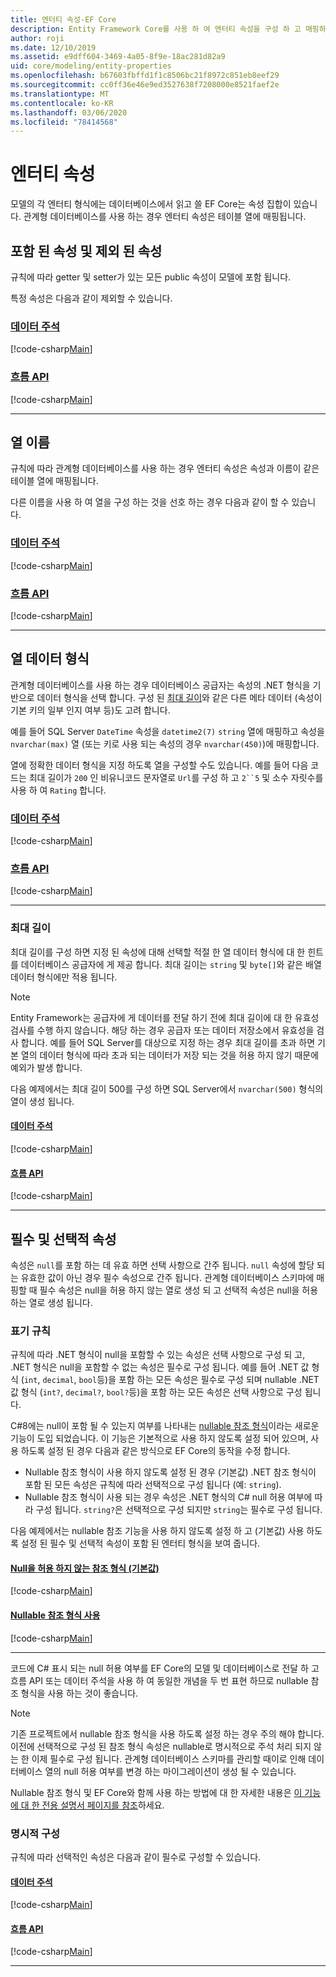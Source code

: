 ```yaml
---
title: 엔터티 속성-EF Core
description: Entity Framework Core를 사용 하 여 엔터티 속성을 구성 하 고 매핑하는 방법
author: roji
ms.date: 12/10/2019
ms.assetid: e9dff604-3469-4a05-8f9e-18ac281d82a9
uid: core/modeling/entity-properties
ms.openlocfilehash: b67603fbffd1f1c8506bc21f8972c851eb8eef29
ms.sourcegitcommit: cc0ff36e46e9ed3527638f7208000e8521faef2e
ms.translationtype: MT
ms.contentlocale: ko-KR
ms.lasthandoff: 03/06/2020
ms.locfileid: "78414568"
---
```

# <a name="entity-properties"></a>엔터티 속성

모델의 각 엔터티 형식에는 데이터베이스에서 읽고 쓸 EF Core는 속성 집합이 있습니다. 관계형 데이터베이스를 사용 하는 경우 엔터티 속성은 테이블 열에 매핑됩니다.

## <a name="included-and-excluded-properties"></a>포함 된 속성 및 제외 된 속성

규칙에 따라 getter 및 setter가 있는 모든 public 속성이 모델에 포함 됩니다.

특정 속성은 다음과 같이 제외할 수 있습니다.

### <a name="data-annotations"></a>[데이터 주석](#tab/data-annotations)

[!code-csharp[Main](../../../samples/core/Modeling/DataAnnotations/IgnoreProperty.cs?name=IgnoreProperty&highlight=6)]

### <a name="fluent-api"></a>[흐름 API](#tab/fluent-api)

[!code-csharp[Main](../../../samples/core/Modeling/FluentAPI/IgnoreProperty.cs?name=IgnoreProperty&highlight=3,4)]

***

## <a name="column-names"></a>열 이름

규칙에 따라 관계형 데이터베이스를 사용 하는 경우 엔터티 속성은 속성과 이름이 같은 테이블 열에 매핑됩니다.

다른 이름을 사용 하 여 열을 구성 하는 것을 선호 하는 경우 다음과 같이 할 수 있습니다.

### <a name="data-annotations"></a>[데이터 주석](#tab/data-annotations)

[!code-csharp[Main](../../../samples/core/Modeling/DataAnnotations/ColumnName.cs?Name=ColumnName&highlight=3)]

### <a name="fluent-api"></a>[흐름 API](#tab/fluent-api)

[!code-csharp[Main](../../../samples/core/Modeling/FluentAPI/ColumnName.cs?Name=ColumnName&highlight=3-5)]

***

## <a name="column-data-types"></a>열 데이터 형식

관계형 데이터베이스를 사용 하는 경우 데이터베이스 공급자는 속성의 .NET 형식을 기반으로 데이터 형식을 선택 합니다. 구성 된 [최대 길이](#maximum-length)와 같은 다른 메타 데이터 (속성이 기본 키의 일부 인지 여부 등)도 고려 합니다.

예를 들어 SQL Server `DateTime` 속성을 `datetime2(7)` `string` 열에 매핑하고 속성을 `nvarchar(max)` 열 (또는 키로 사용 되는 속성의 경우 `nvarchar(450)`)에 매핑합니다.

열에 정확한 데이터 형식을 지정 하도록 열을 구성할 수도 있습니다. 예를 들어 다음 코드는 최대 길이가 `200` 인 비유니코드 문자열로 `Url`를 구성 하 고 `2``5` 및 소수 자릿수를 사용 하 여 `Rating` 합니다.

### <a name="data-annotations"></a>[데이터 주석](#tab/data-annotations)

[!code-csharp[Main](../../../samples/core/Modeling/DataAnnotations/ColumnDataType.cs?name=ColumnDataType&highlight=4,6)]

### <a name="fluent-api"></a>[흐름 API](#tab/fluent-api)

[!code-csharp[Main](../../../samples/core/Modeling/FluentAPI/ColumnDataType.cs?name=ColumnDataType&highlight=5-6)]

***

### <a name="maximum-length"></a>최대 길이

최대 길이를 구성 하면 지정 된 속성에 대해 선택할 적절 한 열 데이터 형식에 대 한 힌트를 데이터베이스 공급자에 게 제공 합니다. 최대 길이는 `string` 및 `byte[]`와 같은 배열 데이터 형식에만 적용 됩니다.

> [!NOTE]
> Entity Framework는 공급자에 게 데이터를 전달 하기 전에 최대 길이에 대 한 유효성 검사를 수행 하지 않습니다. 해당 하는 경우 공급자 또는 데이터 저장소에서 유효성을 검사 합니다. 예를 들어 SQL Server를 대상으로 지정 하는 경우 최대 길이를 초과 하면 기본 열의 데이터 형식에 따라 초과 되는 데이터가 저장 되는 것을 허용 하지 않기 때문에 예외가 발생 합니다.

다음 예제에서는 최대 길이 500를 구성 하면 SQL Server에서 `nvarchar(500)` 형식의 열이 생성 됩니다.

#### <a name="data-annotations"></a>[데이터 주석](#tab/data-annotations)

[!code-csharp[Main](../../../samples/core/Modeling/DataAnnotations/MaxLength.cs?name=MaxLength&highlight=4)]

#### <a name="fluent-api"></a>[흐름 API](#tab/fluent-api)

[!code-csharp[Main](../../../samples/core/Modeling/FluentAPI/MaxLength.cs?name=MaxLength&highlight=3-5)]

***

## <a name="required-and-optional-properties"></a>필수 및 선택적 속성

속성은 `null`를 포함 하는 데 유효 하면 선택 사항으로 간주 됩니다. `null` 속성에 할당 되는 유효한 값이 아닌 경우 필수 속성으로 간주 됩니다. 관계형 데이터베이스 스키마에 매핑할 때 필수 속성은 null을 허용 하지 않는 열로 생성 되 고 선택적 속성은 null을 허용 하는 열로 생성 됩니다.

### <a name="conventions"></a>표기 규칙

규칙에 따라 .NET 형식이 null을 포함할 수 있는 속성은 선택 사항으로 구성 되 고, .NET 형식은 null을 포함할 수 없는 속성은 필수로 구성 됩니다. 예를 들어 .NET 값 형식 (`int`, `decimal`, `bool`등)을 포함 하는 모든 속성은 필수로 구성 되며 nullable .NET 값 형식 (`int?`, `decimal?`, `bool?`등)을 포함 하는 모든 속성은 선택 사항으로 구성 됩니다.

C#8에는 null이 포함 될 수 있는지 여부를 나타내는 [nullable 참조 형식](/dotnet/csharp/tutorials/nullable-reference-types)이라는 새로운 기능이 도입 되었습니다. 이 기능은 기본적으로 사용 하지 않도록 설정 되어 있으며, 사용 하도록 설정 된 경우 다음과 같은 방식으로 EF Core의 동작을 수정 합니다.

* Nullable 참조 형식이 사용 하지 않도록 설정 된 경우 (기본값) .NET 참조 형식이 포함 된 모든 속성은 규칙에 따라 선택적으로 구성 됩니다 (예: `string`).
* Nullable 참조 형식이 사용 되는 경우 속성은 .NET 형식의 C# null 허용 여부에 따라 구성 됩니다. `string?`은 선택적으로 구성 되지만 `string`는 필수로 구성 됩니다.

다음 예제에서는 nullable 참조 기능을 사용 하지 않도록 설정 하 고 (기본값) 사용 하도록 설정 된 필수 및 선택적 속성이 포함 된 엔터티 형식을 보여 줍니다.

#### <a name="without-nullable-reference-types-default"></a>[Null을 허용 하지 않는 참조 형식 (기본값)](#tab/without-nrt)

[!code-csharp[Main](../../../samples/core/Miscellaneous/NullableReferenceTypes/CustomerWithoutNullableReferenceTypes.cs?name=Customer&highlight=4-8)]

#### <a name="with-nullable-reference-types"></a>[Nullable 참조 형식 사용](#tab/with-nrt)

[!code-csharp[Main](../../../samples/core/Miscellaneous/NullableReferenceTypes/Customer.cs?name=Customer&highlight=4-6)]

***

코드에 C# 표시 되는 null 허용 여부를 EF Core의 모델 및 데이터베이스로 전달 하 고 흐름 API 또는 데이터 주석을 사용 하 여 동일한 개념을 두 번 표현 하므로 nullable 참조 형식을 사용 하는 것이 좋습니다.

> [!NOTE]
> 기존 프로젝트에서 nullable 참조 형식을 사용 하도록 설정 하는 경우 주의 해야 합니다. 이전에 선택적으로 구성 된 참조 형식 속성은 nullable로 명시적으로 주석 처리 되지 않는 한 이제 필수로 구성 됩니다. 관계형 데이터베이스 스키마를 관리할 때이로 인해 데이터베이스 열의 null 허용 여부를 변경 하는 마이그레이션이 생성 될 수 있습니다.

Nullable 참조 형식 및 EF Core와 함께 사용 하는 방법에 대 한 자세한 내용은 [이 기능에 대 한 전용 설명서 페이지를 참조](xref:core/miscellaneous/nullable-reference-types)하세요.

### <a name="explicit-configuration"></a>명시적 구성

규칙에 따라 선택적인 속성은 다음과 같이 필수로 구성할 수 있습니다.

#### <a name="data-annotations"></a>[데이터 주석](#tab/data-annotations)

[!code-csharp[Main](../../../samples/core/Modeling/DataAnnotations/Required.cs?name=Required&highlight=4)]

#### <a name="fluent-api"></a>[흐름 API](#tab/fluent-api)

[!code-csharp[Main](../../../samples/core/Modeling/FluentAPI/Required.cs?name=Required&highlight=3-5)]

***
